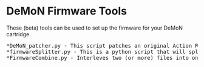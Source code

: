 # DeMoN Firmware Tools

These (beta) tools can be used to set up the firmware for your DeMoN cartridge.
<pre>
*DeMoN_patcher.py - This script patches an original Action Replay 3 ROM by applying the DeMoN patch file (NOTE: The version of Action Replay 3 ROM MUST be version 3.17 (12/17/91)). 
*firmwareSplitter.py - This is a python script that will split the ROM file into two halves to be copied to the relevant ROM chips.
*FirmwareCombine.py - Interleves two (or more) files into one file. Ideal for reconstructing firmwares taken from the U7 and U9 chips.
 
</pre>
